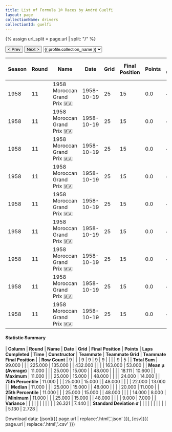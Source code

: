 ```yaml
---
title: List of Formula 1® Races by André Guelfi
layout: page
collectionName: drivers
collectionId: guelfi
---
```


{% assign url_split = page.url | split: "/" %}
<div id="collection-navigation">
<button onclick="selector.options[selector.selectedIndex-1].value && (window.location = selector.options[selector.selectedIndex-1].value);">&lt; Prev</button>
<button onclick="selector.options[selector.selectedIndex+1].value && (window.location = selector.options[selector.selectedIndex+1].value);">Next &gt;</button>
<select id="selector" onchange="this.options[this.selectedIndex].value && (window.location = this.options[this.selectedIndex].value);">
  {% for collectionId in site.data[page.collectionName].refs %}
    {% if collectionId == page.collectionId %}
      {% assign selected = "selected" %}
    {% else %}
      {% assign selected = "" %}
    {% endif %}
    {% assign profile = site.data[page.collectionName][collectionId].profile %}
    <option value="/f1/{{ page.collectionName }}/{{ collectionId }}/{{ url_split[4] }}" {{ selected }}>{{ profile.collection_name }}</option>
  {% endfor %}
</select>
</div>

| Season | Round | Name | Date | Grid | Final Position | Points | Laps Completed | Time | Constructor | Teammate | Teammate Grid | Teammate Final Position |
|--|--|--|--|--|--|--|--|--|--|--|--|--|
| 1958 | 11 | 1958 Moroccan Grand Prix 🇲🇦 | 1958-10-19 | 25 | 15 | 0.0 | 48 |   | Cooper 🇬🇧 | [Roy Salvadori 🇬🇧](/f1/drivers/salvadori) | 14 | 7 |
| 1958 | 11 | 1958 Moroccan Grand Prix 🇲🇦 | 1958-10-19 | 25 | 15 | 0.0 | 48 |   | Cooper 🇬🇧 | [Jack Fairman 🇬🇧](/f1/drivers/fairman) | 11 | 8 |
| 1958 | 11 | 1958 Moroccan Grand Prix 🇲🇦 | 1958-10-19 | 25 | 15 | 0.0 | 48 |   | Cooper 🇬🇧 | [Jack Brabham 🇦🇺](/f1/drivers/jack_brabham) | 19 | 11 |
| 1958 | 11 | 1958 Moroccan Grand Prix 🇲🇦 | 1958-10-19 | 25 | 15 | 0.0 | 48 |   | Cooper 🇬🇧 | [Bruce McLaren 🇳🇿](/f1/drivers/mclaren) | 21 | 13 |
| 1958 | 11 | 1958 Moroccan Grand Prix 🇲🇦 | 1958-10-19 | 25 | 15 | 0.0 | 48 |   | Cooper 🇬🇧 | [Robert La Caze 🇫🇷](/f1/drivers/la_caze) | 23 | 14 |
| 1958 | 11 | 1958 Moroccan Grand Prix 🇲🇦 | 1958-10-19 | 25 | 15 | 0.0 | 48 |   | Cooper 🇬🇧 | [François Picard 🇫🇷](/f1/drivers/picard) | 24 | R |
| 1958 | 11 | 1958 Moroccan Grand Prix 🇲🇦 | 1958-10-19 | 25 | 15 | 0.0 | 48 |   | Cooper 🇬🇧 | [Tom Bridger 🇬🇧](/f1/drivers/bridger) | 22 | R |
| 1958 | 11 | 1958 Moroccan Grand Prix 🇲🇦 | 1958-10-19 | 25 | 15 | 0.0 | 48 |   | Cooper 🇬🇧 | [Wolfgang Seidel 🇩🇪](/f1/drivers/seidel) | 20 | R |
| 1958 | 11 | 1958 Moroccan Grand Prix 🇲🇦 | 1958-10-19 | 25 | 15 | 0.0 | 48 |   | Cooper 🇬🇧 | [Maurice Trintignant 🇫🇷](/f1/drivers/trintignant) | 9 | R |

#### Statistic Summary

| **Column** | **Round** | **Name** | **Date** | **Grid** | **Final Position** | **Points** | **Laps Completed** | **Time** | **Constructor** | **Teammate** | **Teammate Grid** | **Teammate Final Position** |
| **Row Count** | 9 |  |  | 9 | 9 | 9 | 9 |  |  |  | 9 | 5 |
| **Total Sum** | 99.000 |  |  | 225.000 | 135.000 |  | 432.000 |  |  |  | 163.000 | 53.000 |
| **Mean μ (Average)** | 11.000 |  |  | 25.000 | 15.000 |  | 48.000 |  |  |  | 18.111 | 10.600 |
| **Maximum** | 11.000 |  |  | 25.000 | 15.000 |  | 48.000 |  |  |  | 24.000 | 14.000 |
| **75th Percentile** | 11.000 |  |  | 25.000 | 15.000 |  | 48.000 |  |  |  | 22.000 | 13.000 |
| **Median** | 11.000 |  |  | 25.000 | 15.000 |  | 48.000 |  |  |  | 20.000 | 11.000 |
| **25th Percentile** | 11.000 |  |  | 25.000 | 15.000 |  | 48.000 |  |  |  | 14.000 | 8.000 |
| **Minimum** | 11.000 |  |  | 25.000 | 15.000 |  | 48.000 |  |  |  | 9.000 | 7.000 |
| **Variance** |  |  |  |  |  |  |  |  |  |  | 26.321 | 7.440 |
| **Standard Deviation σ** |  |  |  |  |  |  |  |  |  |  | 5.130 | 2.728 |

Download data: [json]({{ page.url | replace:'.html','.json' }}), [csv]({{ page.url | replace:'.html','.csv' }})

